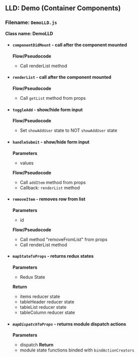 ## LLD: Demo (Container Components)

### Filename: `DemoLLD.js`

**Class name: DemoLLD**

* #### `componentDidMount` - call  after the component mounted  

	**Flow/Pseudocode**  
	* Call renderList method

* #### `renderList` - call  after the component mounted  

	**Flow/Pseudocode**  
	* Call `getList` method from props
	
* #### `toggleAdd` - show/hide form input
    **Flow/Pseudocode**  
    * Set `showAddUser` state to NOT `showAddUser` state


* #### `handleSubmit` - show/hide form input
   **Parameters**
    * values
    
    **Flow/Pseudocode**  
    * Call `addItem` method from props
    * Callback: `renderList` method


* #### `removeItem` - removes row from list
    **Parameters**
    * id

    **Flow/Pseudocode**  
    * Call method "removeFromList" from props
    * Call renderList method
    
*  #### **`mapStateToProps`** - returns redux states
	**Parameters**
    * Redux State
    
    **Return**  
    * items reducer state
    * tableHeader reducer state
    * tableList reducer state
    * tableColumn reducer state
    
    
*  #### *`mapDispatchToProps`* - returns module dispatch actions
     **Parameters**
    * dispatch 
    **Return**  
    * module state functions binded with `bindActionCreators`
